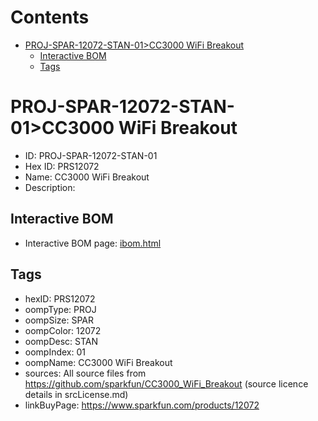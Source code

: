 



Contents
========

* [PROJ-SPAR-12072-STAN-01>CC3000 WiFi Breakout](#proj-spar-12072-stan-01cc3000-wifi-breakout)
	* [Interactive BOM](#interactive-bom)
	* [Tags](#tags)

# PROJ-SPAR-12072-STAN-01>CC3000 WiFi Breakout

- ID: PROJ-SPAR-12072-STAN-01
- Hex ID: PRS12072
- Name: CC3000 WiFi Breakout
- Description: 

## Interactive BOM

- Interactive BOM page: [ibom.html](kicad/bom/ibom.html)

## Tags

- hexID: PRS12072
- oompType: PROJ
- oompSize: SPAR
- oompColor: 12072
- oompDesc: STAN
- oompIndex: 01
- oompName: CC3000 WiFi Breakout
- sources: All source files from https://github.com/sparkfun/CC3000_WiFi_Breakout (source licence details in srcLicense.md)
- linkBuyPage: https://www.sparkfun.com/products/12072
